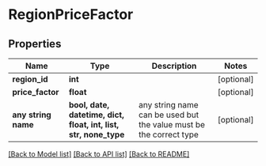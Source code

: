 # RegionPriceFactor


## Properties
Name | Type | Description | Notes
------------ | ------------- | ------------- | -------------
**region_id** | **int** |  | [optional] 
**price_factor** | **float** |  | [optional] 
**any string name** | **bool, date, datetime, dict, float, int, list, str, none_type** | any string name can be used but the value must be the correct type | [optional]

[[Back to Model list]](../README.md#documentation-for-models) [[Back to API list]](../README.md#documentation-for-api-endpoints) [[Back to README]](../README.md)


